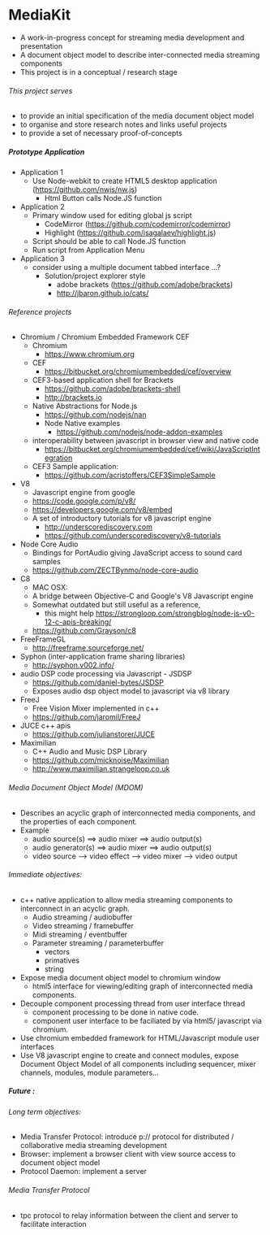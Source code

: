 # MediaKit 
 - A work-in-progress concept for streaming media development and presentation
 - A document object model to describe inter-connected media streaming components
 - This project is in a conceptual / research stage

###### This project serves 
 - to provide an initial specification of the media document object model
 - to organise and store research notes and links useful projects
 - to provide a set of necessary proof-of-concepts

##### Prototype Application
 - Application 1
    - Use Node-webkit to create HTML5 desktop application (https://github.com/nwjs/nw.js)
        - Html Button calls Node.JS function
 - Application 2
    - Primary window used for editing global js script 
        - CodeMirror (https://github.com/codemirror/codemirror)
        - Highlight (https://github.com/isagalaev/highlight.js)
    - Script should be able to call Node.JS function
    - Run script from Application Menu
- Application 3
    - consider using a multiple document tabbed interface ...?
        - Solution/project explorer style
            - adobe brackets (https://github.com/adobe/brackets)
            - http://jbaron.github.io/cats/ 
 
###### Reference projects 
- Chromium / Chromium Embedded Framework CEF
    - Chromium 
        - https://www.chromium.org
    - CEF 
        - https://bitbucket.org/chromiumembedded/cef/overview
    - CEF3-based application shell for Brackets
        - https://github.com/adobe/brackets-shell  
        - http://brackets.io
    - Native Abstractions for Node.js
        - https://github.com/nodejs/nan
        - Node Native examples
            - https://github.com/nodejs/node-addon-examples
    - interoperability between javascript in browser view and native code
        - https://bitbucket.org/chromiumembedded/cef/wiki/JavaScriptIntegration
    - CEF3 Sample application: 
        - https://github.com/acristoffers/CEF3SimpleSample
- V8 
    - Javascript engine from google
    - https://code.google.com/p/v8/
    - https://developers.google.com/v8/embed
    - A set of introductory tutorials for v8 javascript engine 
        - http://underscorediscovery.com
        - https://github.com/underscorediscovery/v8-tutorials
- Node Core Audio
    - Bindings for PortAudio giving JavaScript access to sound card samples
    - https://github.com/ZECTBynmo/node-core-audio
- C8 
    - MAC OSX: 
    - A bridge between Objective-C and Google's V8 Javascript engine  
    - Somewhat outdated but still useful as a reference, 
        - this might help https://strongloop.com/strongblog/node-js-v0-12-c-apis-breaking/
    - https://github.com/Grayson/c8
- FreeFrameGL 
    - http://freeframe.sourceforge.net/
- Syphon (inter-application frame sharing libraries)
    - http://syphon.v002.info/
- audio DSP code processing via Javascript - JSDSP
    - https://github.com/daniel-bytes/JSDSP
    - Exposes audio dsp object model to javascript via v8 library
- FreeJ
    - Free Vision Mixer implemented in c++
    - https://github.com/jaromil/FreeJ
- JUCE c++ apis
    - https://github.com/julianstorer/JUCE 
- Maximilian 
    - C++ Audio and Music DSP Library
    - https://github.com/micknoise/Maximilian
    - http://www.maximilian.strangeloop.co.uk
 
###### Media Document Object Model (MDOM)
 - Describes an acyclic graph of interconnected media components, and the properties of each component.
 - Example
    - audio source(s)  ==> audio mixer ==> audio output(s)
    - audio generator(s) ==> audio mixer ==> audio output(s)
    - video source --> video effect --> video mixer --> video output

###### Immediate objectives: 
 - c++ native application to allow media streaming components to interconnect in an acyclic graph.
    - Audio streaming / audiobuffer 
    - Video streaming / framebuffer 
    - Midi streaming / eventbuffer 
    - Parameter streaming / parameterbuffer
        - vectors
        - primatives
        - string
 - Expose media document object model to chromium window
    - html5 interface for viewing/editing graph of interconnected media components.
 - Decouple component processing thread from user interface thread
    - component processing to be done in native code.
    - component user interface to be faciliated by via html5/ javascript via chromium.
 - Use chromium embedded framework for HTML/Javascript module user interfaces
 - Use V8 javascript engine to create and connect modules, expose Document Object Model of all components including sequencer, mixer channels, modules, module parameters... 

##### Future : 
###### Long term objectives:
 - Media Transfer Protocol: introduce p:// protocol for distributed / collaborative media streaming development
 - Browser: implement a browser client with view source access to document object model 
 - Protocol Daemon: implement a server
###### Media Transfer Protocol
 - tpc protocol to relay information between the client and server to facilitate interaction 
 
